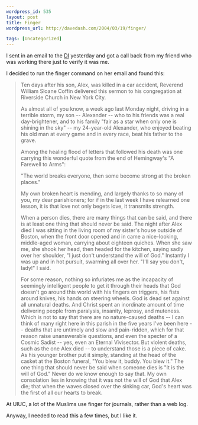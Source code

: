 ```yaml
--- 
wordpress_id: 535
layout: post
title: Finger
wordpress_url: http://davedash.com/2004/03/19/finger/

tags: [Uncategorized]
---
```


I sent in an email to the <a href="http://dailyillini.com/">DI</a> yesterday and got a call back from my friend who was working there just to verify it was me.

I decided to run the finger command on her email and found this:



<blockquote>Ten days after his son, Alex, was killed in a car accident, Reverend William Sloane Coffin delivered this sermon to his congregation at
Riverside Church in New York City.
 
As almost all of you know, a week ago last Monday night, driving in a terrible
storm, my son -- Alexander -- who to his friends was a real
day-brightener, and to his family "fair as a star when only one is shining
in the sky" -- my 24-year-old Alexander, who enjoyed beating his old man
at every game and in every race, beat his father to the grave.
 
Among the healing flood of letters that followed his death was one
carrying this wonderful quote from the end of Hemingway's "A Farewell to
Arms":
 
"The world breaks everyone, then some become strong at the broken places."
 
My own broken heart is mending, and largely thanks to so many of you, my
dear parishioners; for if in the last week I have relearned one lesson, it
is that love not only begets love, it transmits strength.
 
When a person dies, there are many things that can be said, and there is
at least one thing that should never be said. The night after Alex died I
was sitting in the living room of my sister's house outside of Boston,
when the front door opened and in came a nice-looking, middle-aged woman,
carrying about eighteen quiches. When she saw me, she shook her head, then
headed for the kitchen, saying sadly over her shoulder, "I just don't
understand the will of God." Instantly I was up and in hot pursuit,
swarming all over her. "I'll say you don't, lady!" I said.
 
For some reason, nothing so infuriates me as the incapacity of seemingly
intelligent people to get it through their heads that God doesn't go
around this world with his fingers on triggers, his fists around knives,
his hands on steering wheels. God is dead set against all unnatural
deaths. And Christ spent an inordinate amount of time delivering people
from paralysis, insanity, leprosy, and muteness. Which is not to say that
there are no nature-caused deaths -- I can think of many right here in
this parish in the five years I've been here -- deaths that are untimely
and slow and pain-ridden, which for that reason raise unanswerable
questions, and even the specter of a Cosmic Sadist -- yes, even an Eternal
Vivisector. But violent deaths, such as the one Alex died -- to understand
those is a piece of cake. As his younger brother put it simply, standing
at the head of the casket at the Boston funeral, "You blew it, buddy. You
blew it." The one thing that should never be said when someone dies is "It
is the will of God." Never do we know enough to say that. My own
consolation lies in knowing that it was not the will of God that Alex die;
that when the waves closed over the sinking car, God's heart was the first
of all our hearts to break.


</blockquote>

At UIUC, a lot of the Muslims use finger for journals, rather than a web log.

Anyway, I needed to read this a few times, but I like it.
